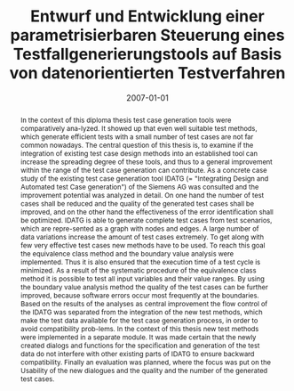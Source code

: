 ---
abstract: In the context of this diploma thesis test case generation tools were comparatively
  ana-lyzed. It showed up that even well suitable test methods, which generate efficient
  tests with a small number of test cases are not far common nowadays. The central
  question of this thesis is, to examine if the integration of existing test case
  design methods into an established tool can increase the spreading degree of these
  tools, and thus to a general improvement within the range of the test case generation
  can contribute. As a concrete case study of the existing test case generation tool
  IDATG (= "Integrating Design and Automated test Case generation") of the Siemens
  AG was consulted and the improvement potential was analyzed in detail. On one hand
  the number of test cases shall be reduced and the quality of the generated test
  cases shall be improved, and on the other hand the effectiveness of the error identification
  shall be optimized. IDATG is able to generate complete test cases from test scenarios,
  which are repre-sented as a graph with nodes and edges. A large number of data variations
  increase the amount of test cases extremely. To get along with few very effective
  test cases new methods have to be used. To reach this goal the equivalence class
  method and the boundary value analysis were implemented. Thus it is also ensured
  that the execution time of a test cycle is minimized. As a result of the systematic
  procedure of the equivalence class method it is possible to test all input variables
  and their value ranges. By using the boundary value analysis method the quality
  of the test cases can be further improved, because software errors occur most frequently
  at the boundaries. Based on the results of the analyses as central improvement the
  flow control of the IDATG was separated from the integration of the new test methods,
  which make the test data available for the test case generation process, in order
  to avoid compatibility prob-lems. In the context of this thesis new test methods
  were implemented in a separate module. It was made certain that the newly created
  dialogs and functions for the specification and generation of the test data do not
  interfere with other existing parts of IDATG to ensure backward compatibility. Finally
  an evaluation was planned, where the focus was put on the Usability of the new dialogues
  and the quality and the number of the generated test cases.
authors:
- Michael Voak
date: '2007-01-01'
featured: false
publication_types:
- '7'
publishDate: '2007-01-01'
title: Entwurf und Entwicklung einer parametrisierbaren Steuerung eines Testfallgenerierungstools
  auf Basis von datenorientierten Testverfahren
url_pdf: ''
---